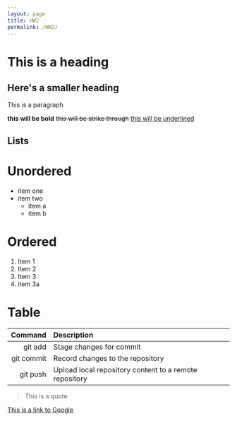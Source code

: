 ```yaml
---
layout: page
title: HW2
permalink: /HW2/
---
```


# This is a heading
## Here's a smaller heading

This is a paragraph

**this will be bold** ~~this will be strike through~~ <u>this will be underlined</u>

## Lists
# Unordered
- item one
- item two
  - item a
  - item b

# Ordered
1. Item 1
2. Item 2
3. Item 3
4. item 3a

# Table

| Command  | Description |
| -------------: | :------------- |
| git add  | Stage changes for commit |
| git commit  | Record changes to the repository |
| git push  | Upload local repository content to a remote repository |

> This is a quote

[This is a link to Google](https://www.google.com/)

